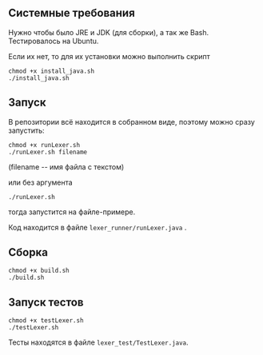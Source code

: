 ## Системные требования
Нужно чтобы было JRE и JDK (для сборки), а так же Bash. Тестировалось на Ubuntu.

Если их нет, то для их установки можно выполнить скрипт
```
chmod +x install_java.sh
./install_java.sh
```

## Запуск
В репозитории всё находится в собранном виде, поэтому можно сразу запустить:

```
chmod +x runLexer.sh
./runLexer.sh filename
``` 
(filename -- имя файла с текстом)

или без аргумента

```
./runLexer.sh
```
тогда запустится на файле-примере.

Код находится в файле ```lexer_runner/runLexer.java``` .

## Сборка

```
chmod +x build.sh
./build.sh
```

## Запуск тестов

```
chmod +x testLexer.sh
./testLexer.sh
```

Тесты находятся в файле ```lexer_test/TestLexer.java```.
